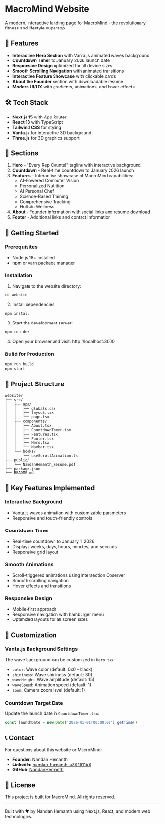 # MacroMind Website

A modern, interactive landing page for MacroMind - the revolutionary fitness and lifestyle superapp.

## 🚀 Features

- **Interactive Hero Section** with Vanta.js animated waves background
- **Countdown Timer** to January 2026 launch date
- **Responsive Design** optimized for all device sizes
- **Smooth Scrolling Navigation** with animated transitions
- **Interactive Feature Showcase** with clickable cards
- **About the Founder** section with downloadable resume
- **Modern UI/UX** with gradients, animations, and hover effects

## 🛠️ Tech Stack

- **Next.js 15** with App Router
- **React 18** with TypeScript
- **Tailwind CSS** for styling
- **Vanta.js** for interactive 3D background
- **Three.js** for 3D graphics support

## 📱 Sections

1. **Hero** - "Every Rep Counts!" tagline with interactive background
2. **Countdown** - Real-time countdown to January 2026 launch
3. **Features** - Interactive showcase of MacroMind capabilities:
   - AI-Powered Computer Vision
   - Personalized Nutrition
   - AI Personal Chef
   - Science-Based Training
   - Comprehensive Tracking
   - Holistic Wellness
4. **About** - Founder information with social links and resume download
5. **Footer** - Additional links and contact information

## 🚀 Getting Started

### Prerequisites

- Node.js 18+ installed
- npm or yarn package manager

### Installation

1. Navigate to the website directory:
```bash
cd website
```

2. Install dependencies:
```bash
npm install
```

3. Start the development server:
```bash
npm run dev
```

4. Open your browser and visit: http://localhost:3000

### Build for Production

```bash
npm run build
npm start
```

## 📁 Project Structure

```
website/
├── src/
│   ├── app/
│   │   ├── globals.css
│   │   ├── layout.tsx
│   │   └── page.tsx
│   ├── components/
│   │   ├── About.tsx
│   │   ├── CountdownTimer.tsx
│   │   ├── Features.tsx
│   │   ├── Footer.tsx
│   │   ├── Hero.tsx
│   │   └── Navbar.tsx
│   └── hooks/
│       └── useScrollAnimation.ts
├── public/
│   └── NandanHemanth_Resume.pdf
├── package.json
└── README.md
```

## 🎨 Key Features Implemented

### Interactive Background
- Vanta.js waves animation with customizable parameters
- Responsive and touch-friendly controls

### Countdown Timer
- Real-time countdown to January 1, 2026
- Displays weeks, days, hours, minutes, and seconds
- Responsive grid layout

### Smooth Animations
- Scroll-triggered animations using Intersection Observer
- Smooth scrolling navigation
- Hover effects and transitions

### Responsive Design
- Mobile-first approach
- Responsive navigation with hamburger menu
- Optimized layouts for all screen sizes

## 🔧 Customization

### Vanta.js Background Settings
The wave background can be customized in `Hero.tsx`:
- `color`: Wave color (default: 0x0 - black)
- `shininess`: Wave shininess (default: 30)
- `waveHeight`: Wave amplitude (default: 15)
- `waveSpeed`: Animation speed (default: 1)
- `zoom`: Camera zoom level (default: 1)

### Countdown Target Date
Update the launch date in `CountdownTimer.tsx`:
```typescript
const launchDate = new Date('2026-01-01T00:00:00').getTime();
```

## 📞 Contact

For questions about this website or MacroMind:
- **Founder**: Nandan Hemanth
- **LinkedIn**: [nandan-hemanth-a784811b8](https://www.linkedin.com/in/nandan-hemanth-a784811b8/)
- **GitHub**: [NandanHemanth](https://github.com/NandanHemanth)

## 📄 License

This project is built for MacroMind. All rights reserved.

---

Built with ❤️ by Nandan Hemanth using Next.js, React, and modern web technologies.
